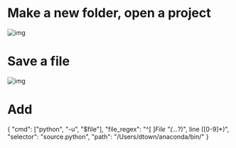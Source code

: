 


# Make a new folder, open a project


![img](/files/images/tutorials/git/sublime-text-open-project.folder.png)



# Save a file

![img](/files/images/tutorials/git/sublime-text-save-file-in-proj.png)



# Add 

{
  "cmd": ["python", "-u", "$file"],
  "file_regex": "^[ ]*File \"(...*?)\", line ([0-9]*)",
  "selector": "source.python",
  "path": "/Users/dtown/anaconda/bin/"
}

